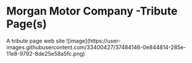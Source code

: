 <h1>Morgan Motor Company -Tribute Page(s)</h1>
A tribute page web site 
![image](https://user-images.githubusercontent.com/33400427/37484146-0e844814-285e-11e8-9792-8de25e58a5fc.png)

